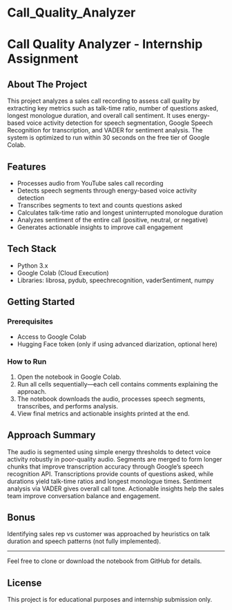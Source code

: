 # Call_Quality_Analyzer

# Call Quality Analyzer - Internship Assignment

## About The Project
This project analyzes a sales call recording to assess call quality by extracting key metrics such as talk-time ratio, number of questions asked, longest monologue duration, and overall call sentiment. It uses energy-based voice activity detection for speech segmentation, Google Speech Recognition for transcription, and VADER for sentiment analysis. The system is optimized to run within 30 seconds on the free tier of Google Colab.

## Features
- Processes audio from YouTube sales call recording
- Detects speech segments through energy-based voice activity detection
- Transcribes segments to text and counts questions asked
- Calculates talk-time ratio and longest uninterrupted monologue duration
- Analyzes sentiment of the entire call (positive, neutral, or negative)
- Generates actionable insights to improve call engagement

## Tech Stack
- Python 3.x
- Google Colab (Cloud Execution)
- Libraries: librosa, pydub, speechrecognition, vaderSentiment, numpy

## Getting Started

### Prerequisites
- Access to Google Colab
- Hugging Face token (only if using advanced diarization, optional here)

### How to Run
1. Open the notebook in Google Colab.
2. Run all cells sequentially—each cell contains comments explaining the approach.
3. The notebook downloads the audio, processes speech segments, transcribes, and performs analysis.
4. View final metrics and actionable insights printed at the end.

## Approach Summary
The audio is segmented using simple energy thresholds to detect voice activity robustly in poor-quality audio. Segments are merged to form longer chunks that improve transcription accuracy through Google’s speech recognition API. Transcriptions provide counts of questions asked, while durations yield talk-time ratios and longest monologue times. Sentiment analysis via VADER gives overall call tone. Actionable insights help the sales team improve conversation balance and engagement.

## Bonus
Identifying sales rep vs customer was approached by heuristics on talk duration and speech patterns (not fully implemented).

---

Feel free to clone or download the notebook from GitHub for details.

## License
This project is for educational purposes and internship submission only.

